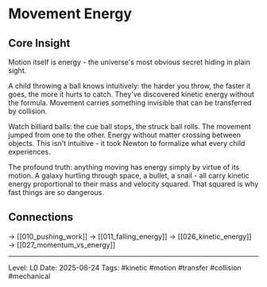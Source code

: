 # Movement Energy

## Core Insight
Motion itself is energy - the universe's most obvious secret hiding in plain sight.

A child throwing a ball knows intuitively: the harder you throw, the faster it goes, the more it hurts to catch. They've discovered kinetic energy without the formula. Movement carries something invisible that can be transferred by collision.

Watch billiard balls: the cue ball stops, the struck ball rolls. The movement jumped from one to the other. Energy without matter crossing between objects. This isn't intuitive - it took Newton to formalize what every child experiences.

The profound truth: anything moving has energy simply by virtue of its motion. A galaxy hurtling through space, a bullet, a snail - all carry kinetic energy proportional to their mass and velocity squared. That squared is why fast things are so dangerous.

## Connections
→ [[010_pushing_work]]
→ [[011_falling_energy]]
→ [[026_kinetic_energy]]
→ [[027_momentum_vs_energy]]

---
Level: L0
Date: 2025-06-24
Tags: #kinetic #motion #transfer #collision #mechanical